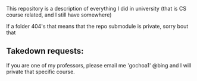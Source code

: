 This repository is a description of everything I did in university (that is CS course related, and I still have somewhere)

If a folder 404's that means that the repo submodule is private, sorry bout that


Takedown requests:
----

If you are one of my professors, please email me 'gochoa1' @bing and I will private that specific course. 
